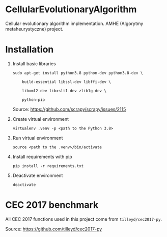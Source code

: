 # CellularEvolutionaryAlgorithm
Cellular evolutionary algorithm implementation.
AMHE (Algorytmy metaheurystyczne) project.


# Installation
1. Install basic libraries
    ```
    sudo apt-get install python3.8 python-dev python3.8-dev \

        build-essential libssl-dev libffi-dev \

        libxml2-dev libxslt1-dev zlib1g-dev \

        python-pip
    ```

    Source: https://github.com/scrapy/scrapy/issues/2115

2. Create virtual environment

    `virtualenv .venv -p <path to the Python 3.8>`

3. Run virtual environment

    `source <path to the .venv>/bin/activate`

4. Install requirements with pip

    `pip install -r requirements.txt`

5. Deactivate environment

    `deactivate`


# CEC 2017 benchmark

All CEC 2017 functions used in this project come from  `tilleyd/cec2017-py`.

Source: https://github.com/tilleyd/cec2017-py
